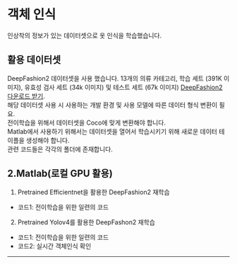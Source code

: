 # 객체 인식
인상착의 정보가 있는 데이터셋으로 옷 인식을 학습했습니다.

## 활용 데이터셋
DeepFashion2 데이터셋을 사용 했습니다.
13개의 의류 카테고리, 학습 세트 (391K 이미지), 유효성 검사 세트 (34k 이미지) 및 테스트 세트 (67k 이미지)
[DeepFashion2 다운로드 받기](https://drive.google.com/drive/folders/125F48fsMBz2EF0Cpqk6aaHet5VH399Ok).  
해당 데이터셋 사용 시 사용하는 개발 환경 및 사용 모델에 따른 데이터 형식 변환이 필요.  
전이학습을 위해서 데이터셋을 Coco에 맞게 변환해야 합니다.  
Matlab에서 사용하기 위해서는 데이터셋을 열어서 학습시키기 위해 새로운 데이터 테이플을 생성해야 합니다.  
관련 코드들은 각각의 폴더에 존재합니다.  


## 2.Matlab(로컬 GPU 활용)  

1. Pretrained Efficientnet을 활용한 DeepFashion2 재학습  
* 코드1: 전이학습을 위한 일련의 코드

2. Pretrained Yolov4를 활용한 DeepFashon2 재학습
* 코드1: 전이학습을 위한 일련의 코드
* 코드2: 실시간 객체인식 확인
--- 
